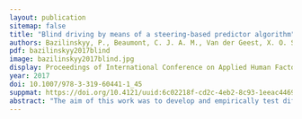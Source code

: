 ```yaml
---
layout: publication
sitemap: false
title: "Blind driving by means of a steering-based predictor algorithm"
authors: Bazilinskyy, P., Beaumont, C. J. A. M., Van der Geest, X. O. S., De Jonge, R. F., Van der Kroft, K., De Winter, J. C. F. 
pdf: bazilinskyy2017blind
image: bazilinskyy2017blind.jpg
display: Proceedings of International Conference on Applied Human Factors and Ergonomics (AHFE) Los Angeles, USA
year: 2017
doi: 10.1007/978-3-319-60441-1_45
suppmat: https://doi.org/10.4121/uuid:6c02218f-cd2c-4eb2-8c93-1eeac44690ed
abstract: "The aim of this work was to develop and empirically test different algorithms of a lane-keeping assistance system that supports drivers by means of a tone when the car is about to deviate from its lane. These auditory assistance systems were tested in a driving simulator with its screens shut down, so that the participants used auditory feedback only. Five participants drove with a previously published algorithm that predicted the future position of the car based on the current velocity vector, and three new algorithms that predicted the future position based on the momentary speed and steering angle. Results of a total of 5 hours of driving across participants showed that, with extensive practice and knowledge of the system, it is possible to drive on a track with sharp curves for 5 minutes without leaving the road. Future research should aim to improve the intuitiveness of the auditory feedback."
---
```

